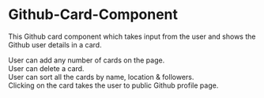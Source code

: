 # Github-Card-Component
This Github card component which takes input from the user and shows the Github user details in a card.

User can add any number of cards on the page. <br/>
User can delete a card. <br/>
User can sort all the cards by name, location & followers. <br/>
Clicking on the card takes the user to public Github profile page. <br/>
